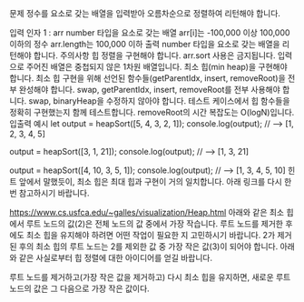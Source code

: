 문제
정수를 요소로 갖는 배열을 입력받아 오름차순으로 정렬하여 리턴해야 합니다.

입력
인자 1 : arr
number 타입을 요소로 갖는 배열
arr[i]는 -100,000 이상 100,000 이하의 정수
arr.length는 100,000 이하
출력
number 타입을 요소로 갖는 배열을 리턴해야 합니다.
주의사항
힙 정렬을 구현해야 합니다.
arr.sort 사용은 금지됩니다.
입력으로 주어진 배열은 중첩되지 않은 1차원 배열입니다.
최소 힙(min heap)을 구현해야 합니다.
최소 힙 구현을 위해 선언된 함수들(getParentIdx, insert, removeRoot)을 전부 완성해야 합니다.
swap, getParentIdx, insert, removeRoot를 전부 사용해야 합니다.
swap, binaryHeap을 수정하지 않아야 합니다.
테스트 케이스에서 힙 함수들을 정확히 구현했는지 함께 테스트합니다.
removeRoot의 시간 복잡도는 O(logN)입니다.
입출력 예시
let output = heapSort([5, 4, 3, 2, 1]);
console.log(output); // --> [1, 2, 3, 4, 5]

output = heapSort([3, 1, 21]);
console.log(output); // --> [1, 3, 21]

output = heapSort([4, 10, 3, 5, 1]);
console.log(output); // --> [1, 3, 4, 5, 10]
힌트
앞에서 말했듯이, 최소 힙은 최대 힙과 구현이 거의 일치합니다. 아래 링크를 다시 한번 참고하시기 바랍니다.

https://www.cs.usfca.edu/~galles/visualization/Heap.html
아래와 같은 최소 힙에서 루트 노드의 값(2)은 전체 노드의 값 중에서 가장 작습니다. 루트 노드를 제거한 후에도 최소 힙을 유지해야 하려면 어떤 작업이 필요한 지 고민하시기 바랍니다. 2가 제거된 후의 최소 힙의 루트 노드는 2를 제외한 값 중 가장 작은 값(3)이 되어야 합니다. 아래와 같은 사실로부터 힙 정렬에 대한 아이디어를 얻길 바랍니다.

루트 노드를 제거하고(가장 작은 값을 제거하고) 다시 최소 힙을 유지하면, 새로운 루트 노드의 값은 그 다음으로 가장 작은 값이다.